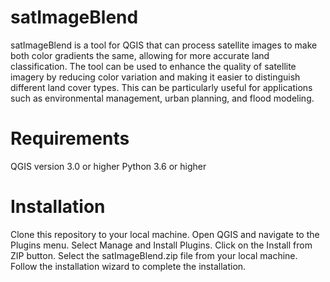 # satImageBlend

satImageBlend is a tool for QGIS that can process satellite images to make both color gradients the same, allowing for more accurate land classification. The tool can be used to enhance the quality of satellite imagery by reducing color variation and making it easier to distinguish different land cover types. This can be particularly useful for applications such as environmental management, urban planning, and flood modeling.

# Requirements
QGIS version 3.0 or higher
Python 3.6 or higher

# Installation
Clone this repository to your local machine.
Open QGIS and navigate to the Plugins menu.
Select Manage and Install Plugins.
Click on the Install from ZIP button.
Select the satImageBlend.zip file from your local machine.
Follow the installation wizard to complete the installation.
